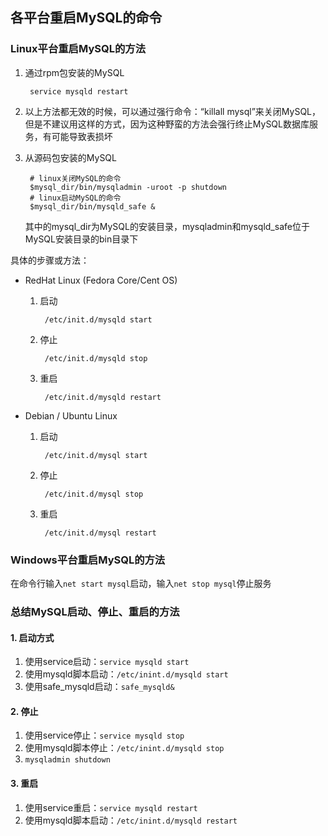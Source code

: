 ## 各平台重启MySQL的命令

### **Linux平台重启MySQL的方法**

1. 通过rpm包安装的MySQL

    ```
     service mysqld restart
    ```

2. 以上方法都无效的时候，可以通过强行命令：“killall mysql”来关闭MySQL，但是不建议用这样的方式，因为这种野蛮的方法会强行终止MySQL数据库服务，有可能导致表损坏

3. 从源码包安装的MySQL

    ```
     # linux关闭MySQL的命令 
     $mysql_dir/bin/mysqladmin -uroot -p shutdown 
     # linux启动MySQL的命令 
     $mysql_dir/bin/mysqld_safe &
    ```

    其中的mysql_dir为MySQL的安装目录，mysqladmin和mysqld_safe位于MySQL安装目录的bin目录下

具体的步骤或方法：

- RedHat Linux (Fedora Core/Cent OS)

    1. 启动

        ```
         /etc/init.d/mysqld start
        ```

    2. 停止

        ```
         /etc/init.d/mysqld stop
        ```

    3. 重启

        ```
         /etc/init.d/mysqld restart
        ```

- Debian / Ubuntu Linux

    1. 启动

        ```
         /etc/init.d/mysql start
        ```

    2. 停止

        ```
         /etc/init.d/mysql stop
        ```

    3. 重启

        ```
         /etc/init.d/mysql restart
        ```

### **Windows平台重启MySQL的方法**

在命令行输入`net start mysql`启动，输入`net stop mysql`停止服务

### 总结MySQL启动、停止、重启的方法

#### **1. 启动方式**

1. 使用service启动：`service mysqld start`
2. 使用mysqld脚本启动：`/etc/inint.d/mysqld start`
3. 使用safe_mysqld启动：`safe_mysqld&`

#### 2. 停止

1. 使用service停止：`service mysqld stop`
2. 使用mysqld脚本停止：`/etc/inint.d/mysqld stop`
3. `mysqladmin shutdown`

#### 3. 重启

1. 使用service重启：`service mysqld restart`
2. 使用mysqld脚本启动：`/etc/inint.d/mysqld restart`